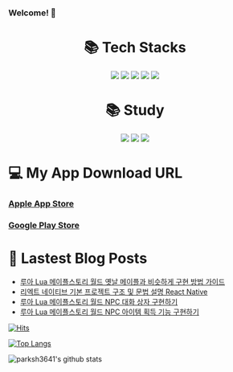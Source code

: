 ### Welcome! 👋

<div align=center><h1>📚 Tech Stacks</h1></div>

<div align=center>   
  <img src="https://img.shields.io/badge/Unity-100000?style=for-the-badge&logo=unity&logoColor=white"/>
  <img src="https://img.shields.io/badge/C%23-239120?style=for-the-badge&logo=c-sharp&logoColor=white"/>
  <img src="https://img.shields.io/badge/Android-3DDC84?style=for-the-badge&logo=android&logoColor=white"/>
  <img src="https://img.shields.io/badge/iOS-000000?style=for-the-badge&logo=ios&logoColor=white"/>
  <img src="https://img.shields.io/badge/googleads-4285F4?style=for-the-badge&logoColor=white"/>
  <br>
</div>


<div align=center><h1>📚 Study</h1></div>
<div align=center>   
  <img src="https://img.shields.io/badge/Flutter-02569B?style=for-the-badge&logo=flutter&logoColor=white"/>
  <img src="https://img.shields.io/badge/Dart-0175C2?style=for-the-badge&logo=dart&logoColor=white"/>
  <img src="https://img.shields.io/badge/swift-F05138?style=for-the-badge&logo=flutter&logoColor=white"/>
    <br>
</div>


<div><h1>💻 My App Download URL</h1></div>

### [Apple App Store](https://apps.apple.com/kr/developer/seong-hyeon-park/id1637056031)
### [Google Play Store](https://play.google.com/store/apps/dev?id=8493220400768769623)


<div><h1>📕 Lastest Blog Posts</h1></div>

<!-- BLOG-POST-LIST:START -->
- [루아 Lua 메이플스토리 월드 옛날 메이플과 비슷하게 구현 방법 가이드](https://parksh3641.tistory.com/entry/%EB%A3%A8%EC%95%84-Lua-%EB%A9%94%EC%9D%B4%ED%94%8C%EC%8A%A4%ED%86%A0%EB%A6%AC-%EC%9B%94%EB%93%9C-%EC%98%9B%EB%82%A0-%EB%A9%94%EC%9D%B4%ED%94%8C%EA%B3%BC-%EB%B9%84%EC%8A%B7%ED%95%98%EA%B2%8C-%EA%B5%AC%ED%98%84-%EB%B0%A9%EB%B2%95-%EA%B0%80%EC%9D%B4%EB%93%9C)
- [리엑트 네이티브 기본 프로젝트 구조 및 문법 설명 React Native](https://parksh3641.tistory.com/entry/%EB%A6%AC%EC%97%91%ED%8A%B8-%EB%84%A4%EC%9D%B4%ED%8B%B0%EB%B8%8C-%EA%B8%B0%EB%B3%B8-%ED%94%84%EB%A1%9C%EC%A0%9D%ED%8A%B8-%EA%B5%AC%EC%A1%B0-%EB%B0%8F-%EB%AC%B8%EB%B2%95-%EC%84%A4%EB%AA%85-React-Native)
- [루아 Lua 메이플스토리 월드 NPC 대화 상자 구현하기](https://parksh3641.tistory.com/entry/%EB%A3%A8%EC%95%84-Lua-%EB%A9%94%EC%9D%B4%ED%94%8C%EC%8A%A4%ED%86%A0%EB%A6%AC-%EC%9B%94%EB%93%9C-NPC-%EB%8C%80%ED%99%94-%EC%83%81%EC%9E%90-%EA%B5%AC%ED%98%84%ED%95%98%EA%B8%B0)
- [루아 Lua 메이플스토리 월드 NPC 아이템 획득 기능 구현하기](https://parksh3641.tistory.com/entry/%EB%A3%A8%EC%95%84-Lua-%EB%A9%94%EC%9D%B4%ED%94%8C%EC%8A%A4%ED%86%A0%EB%A6%AC-%EC%9B%94%EB%93%9C-NPC-%EC%95%84%EC%9D%B4%ED%85%9C-%ED%9A%8D%EB%93%9D-%EA%B8%B0%EB%8A%A5-%EA%B5%AC%ED%98%84%ED%95%98%EA%B8%B0)
<!-- BLOG-POST-LIST:END -->
 
 
 
 
[![Hits](https://hits.seeyoufarm.com/api/count/incr/badge.svg?url=https%3A%2F%2Fgithub.com%2Fparksh3641&count_bg=%2379C83D&title_bg=%23555555&icon=&icon_color=%23E7E7E7&title=hits&edge_flat=false)](https://hits.seeyoufarm.com)

[![Top Langs](https://github-readme-stats.vercel.app/api/top-langs/?username=parksh3641)](https://github.com/parksh3641/github-readme-stats)

![parksh3641's github stats](https://github-readme-stats.vercel.app/api?username=parksh3641&show_icons=true)
